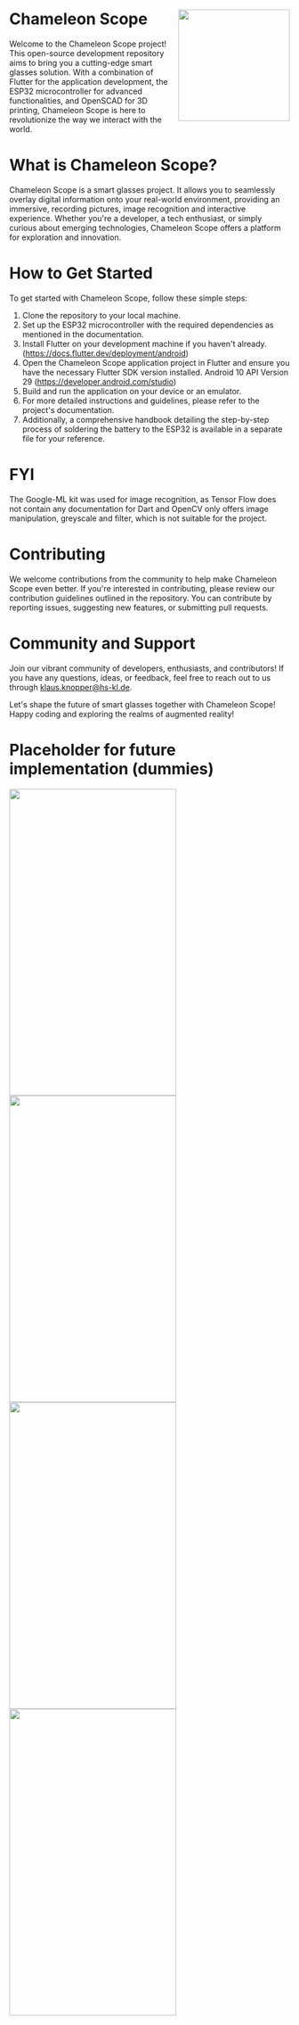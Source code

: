 # Chameleon Scope                                                  <img src="https://github.com/arhe42/Chameleon-Scope/assets/94597877/1e8a4c66-3e33-4610-bbca-5979320c8de9" width="200" height="200" align="right"/>
Welcome to the Chameleon Scope project! This open-source development repository aims to bring you a cutting-edge smart glasses solution. With a combination of Flutter for the application development, the ESP32 microcontroller for advanced functionalities, and OpenSCAD for 3D printing, Chameleon Scope is here to revolutionize the way we interact with the world.

# What is Chameleon Scope?
Chameleon Scope is a smart glasses project. It allows you to seamlessly overlay digital information onto your real-world environment, providing an immersive, recording pictures, image recognition and interactive experience. Whether you're a developer, a tech enthusiast, or simply curious about emerging technologies, Chameleon Scope offers a platform for exploration and innovation.

# How to Get Started
To get started with Chameleon Scope, follow these simple steps:
1. Clone the repository to your local machine.
2. Set up the ESP32 microcontroller with the required dependencies as mentioned in the documentation.
3. Install Flutter on your development machine if you haven't already. (https://docs.flutter.dev/deployment/android)
4. Open the Chameleon Scope application project in Flutter and ensure you have the necessary Flutter SDK version installed. Android 10 API Version 29 (https://developer.android.com/studio)
5. Build and run the application on your device or an emulator.
6. For more detailed instructions and guidelines, please refer to the project's documentation.
7. Additionally, a comprehensive handbook detailing the step-by-step process of soldering the battery to the ESP32 is available in a separate file for your reference.

# FYI
The Google-ML kit was used for image recognition, as Tensor Flow does not contain any documentation for Dart and OpenCV only offers image manipulation, greyscale and filter, which is not suitable for the project.

# Contributing
We welcome contributions from the community to help make Chameleon Scope even better. If you're interested in contributing, please review our contribution guidelines outlined in the repository. You can contribute by reporting issues, suggesting new features, or submitting pull requests.

# Community and Support
Join our vibrant community of developers, enthusiasts, and contributors! If you have any questions, ideas, or feedback, feel free to reach out to us through klaus.knopper@hs-kl.de.

Let's shape the future of smart glasses together with Chameleon Scope! Happy coding and exploring the realms of augmented reality!

# Placeholder for future implementation (dummies)
<img src="https://github.com/arhe42/Chameleon-Scope/assets/94597877/0fb762d4-c4bb-47f8-a979-8b9563022617" width="300" height="550" />
<img src="https://github.com/arhe42/Chameleon-Scope/assets/94597877/16bca30a-7227-4ebd-9fc8-585d3433b583" width="300" height="550" />
<img src="https://github.com/arhe42/Chameleon-Scope/assets/94597877/867ae9c5-3d52-42de-861b-999aad0884e7" width="300" height="550"/>
<img src="https://github.com/arhe42/Chameleon-Scope/assets/94597877/d57215c6-cae6-4144-b389-fefbf144639e" width="300" height="550"/>





